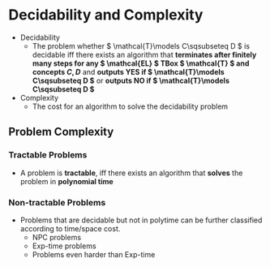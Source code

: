 # Decidability and Complexity
+ Decidability
  + The problem whether $ \mathcal{T}\models C\sqsubseteq D $ is decidable iff there exists an algorithm that **terminates after finitely many steps for any $ \mathcal{EL} $ TBox $ \mathcal{T} $ and concepts $C, D$** and **outputs YES if $ \mathcal{T}\models C\sqsubseteq D $** or **outputs NO if $ \mathcal{T}\models C\sqsubseteq D $**
+ Complexity
  + The cost for an algorithm to solve the decidability problem

## Problem Complexity
### Tractable Problems
+ A problem is **tractable**, iff there exists an algorithm that **solves** the problem in **polynomial time**

### Non-tractable Problems
+ Problems that are decidable but not in polytime can be further classified according to time/space cost. 
  + NPC problems
  + Exp-time problems
  + Problems even harder than Exp-time
